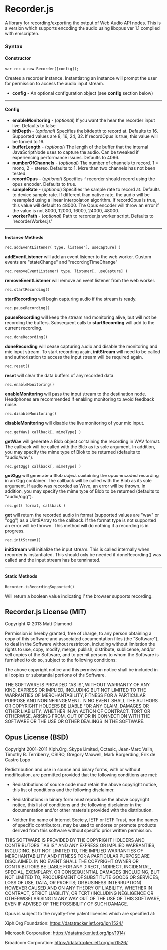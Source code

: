 # Recorder.js

A library for recording/exporting the output of Web Audio API nodes. This is a version which supports encoding the audio using libopus ver 1.1 compiled with emscripten.

### Syntax
#### Constructor
    var rec = new Recorder([config]);

Creates a recorder instance. Instantiating an instance will prompt the user for permission to access the audio input stream.

- **config** - An optional configuration object (see **config** section below)


---------
#### Config

- **enableMonitoring** - (*optional*) If you want the hear the recorder input live. Defaults to false
- **bitDepth** - (*optional*) Specifies the bitdepth to record at. Defaults to 16. Supported values are 8, 16, 24, 32. If recordOpus is true, this value will be forced to 16.
- **bufferLength** - (*optional*) The length of the buffer that the internal JavaScriptNode uses to capture the audio. Can be tweaked if experiencing performance issues. Defaults to 4096.
- **numberOfChannels** - (*optional*) The number of channels to record. 1 = mono, 2 = stereo. Defaults to 1. More than two channels has not been tested.
- **recordOpus** - (*optional*) Specifies if recorder should record using the opus encoder. Defaults to true.
- **sampleRate** - (*optional*) Specifies the sample rate to record at. Defaults to device sample rate. If different than native rate, the audio will be resampled using a linear interpolation algorithm. If recordOpus is true, this value will default to 48000.
The Opus encoder will throw an error if the value is not 8000, 12000, 16000, 24000, 48000.
- **workerPath** - (*optional*) Path to recorder.js worker script. Defaults to 'recorderWorker.js'


---------
#### Instance Methods

    rec.addEventListener( type, listener[, useCapture] )

**addEventListener** will add an event listener to the web worker. Custom events are "stateChange" and "recordingTimeChange"

    rec.removeEventListener( type, listener[, useCapture] )

**removeEventListener** will remove an event listener from the web worker.

    rec.startRecording()

**startRecording** will begin capturing audio if the stream is ready.

    rec.pauseRecording()

**pauseRecording** will keep the stream and monitoring alive, but will not be recording the buffers. Subsequent calls to **startRecording** will add to the current recording.

    rec.doneRecording()

**doneRecording** will cease capturing audio and disable the monitoring and mic input stream. To start recording again, **initStream** will need to be called and authorization to access the input stream will be required again.

    rec.reset()

**reset** will clear the data buffers of any recorded data.

    rec.enableMonitoring()

**enableMonitoring** will pass the input stream to the destination node. Headphones are recommended if enabling monitoring to avoid feedback noise.

    rec.disableMonitoring()

**disableMonitoring** will disable the live monitoring of your mic input.

    rec.getWav( callback[, mimeType] )

**getWav** will generate a Blob object containing the recording in WAV format. The callback will be called with the Blob as its sole argument. In addition, you may specify the mime type of Blob to be returned (defaults to "audio/wav").

    rec.getOgg( callback[, mimeType] )

**getOgg** will generate a Blob object containing the opus encoded recording in an Ogg container. The callback will be called with the Blob as its sole argument. If audio was recorded as Wave, an error will be thrown. In addition, you may specify the mime type of Blob to be returned (defaults to "audio/ogg").

    rec.get( format, callback )

**get** will return the recorded audio in format (supported values are "wav" or "ogg") as a Uint8Array to the callback. If the format type is not supported an error will be thrown. This method will do nothing if a recording is in progress.

    rec.initStream()

**initStream** will initialize the input stream. This is called internally when recorder is instantiated. This should only be needed if doneRecording() was called and the input stream has be terminated.


---------
#### Static Methods

    Recorder.isRecordingSupported()

Will return a boolean value indicating if the browser supports recording.



## Recorder.js License (MIT)

Copyright © 2013 Matt Diamond

Permission is hereby granted, free of charge, to any person obtaining a copy of this software and associated documentation files (the "Software"), to deal in the Software without restriction, including without limitation the rights to use, copy, modify, merge, publish, distribute, sublicense, and/or sell copies of the Software, and to permit persons to whom the Software is furnished to do so, subject to the following conditions:

The above copyright notice and this permission notice shall be included in all copies or substantial portions of the Software.

THE SOFTWARE IS PROVIDED "AS IS", WITHOUT WARRANTY OF ANY KIND, EXPRESS OR IMPLIED, INCLUDING BUT NOT LIMITED TO THE WARRANTIES OF MERCHANTABILITY, FITNESS FOR A PARTICULAR PURPOSE AND NONINFRINGEMENT. IN NO EVENT SHALL THE AUTHORS OR COPYRIGHT HOLDERS BE LIABLE FOR ANY CLAIM, DAMAGES OR OTHER LIABILITY, WHETHER IN AN ACTION OF CONTRACT, TORT OR OTHERWISE, ARISING FROM, OUT OF OR IN CONNECTION WITH THE SOFTWARE OR THE USE OR OTHER DEALINGS IN THE SOFTWARE.


## Opus License (BSD)

Copyright 2001-2011 Xiph.Org, Skype Limited, Octasic,
                    Jean-Marc Valin, Timothy B. Terriberry,
                    CSIRO, Gregory Maxwell, Mark Borgerding,
                    Erik de Castro Lopo

Redistribution and use in source and binary forms, with or without
modification, are permitted provided that the following conditions
are met:

- Redistributions of source code must retain the above copyright
notice, this list of conditions and the following disclaimer.

- Redistributions in binary form must reproduce the above copyright
notice, this list of conditions and the following disclaimer in the
documentation and/or other materials provided with the distribution.

- Neither the name of Internet Society, IETF or IETF Trust, nor the
names of specific contributors, may be used to endorse or promote
products derived from this software without specific prior written
permission.

THIS SOFTWARE IS PROVIDED BY THE COPYRIGHT HOLDERS AND CONTRIBUTORS
``AS IS'' AND ANY EXPRESS OR IMPLIED WARRANTIES, INCLUDING, BUT NOT
LIMITED TO, THE IMPLIED WARRANTIES OF MERCHANTABILITY AND FITNESS FOR
A PARTICULAR PURPOSE ARE DISCLAIMED. IN NO EVENT SHALL THE COPYRIGHT OWNER
OR CONTRIBUTORS BE LIABLE FOR ANY DIRECT, INDIRECT, INCIDENTAL, SPECIAL,
EXEMPLARY, OR CONSEQUENTIAL DAMAGES (INCLUDING, BUT NOT LIMITED TO,
PROCUREMENT OF SUBSTITUTE GOODS OR SERVICES; LOSS OF USE, DATA, OR
PROFITS; OR BUSINESS INTERRUPTION) HOWEVER CAUSED AND ON ANY THEORY OF
LIABILITY, WHETHER IN CONTRACT, STRICT LIABILITY, OR TORT (INCLUDING
NEGLIGENCE OR OTHERWISE) ARISING IN ANY WAY OUT OF THE USE OF THIS
SOFTWARE, EVEN IF ADVISED OF THE POSSIBILITY OF SUCH DAMAGE.

Opus is subject to the royalty-free patent licenses which are
specified at:

Xiph.Org Foundation:
https://datatracker.ietf.org/ipr/1524/

Microsoft Corporation:
https://datatracker.ietf.org/ipr/1914/

Broadcom Corporation:
https://datatracker.ietf.org/ipr/1526/
